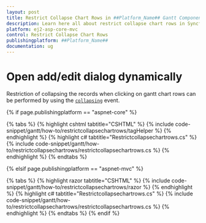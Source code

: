 ```yaml
---
layout: post
title: Restrict Collapse Chart Rows in ##Platform_Name## Gantt Component
description: Learn here all about restrict collapse chart rows in Syncfusion ##Platform_Name## Gantt component of Syncfusion Essential JS 2 and more.
platform: ej2-asp-core-mvc
control: Restrict Collapse Chart Rows
publishingplatform: ##Platform_Name##
documentation: ug
---
```



# Open add/edit dialog dynamically

Restriction of collapsing the records when clicking on gantt chart rows can be performed by using the [`collapsing`](../../api/gantt/#collapsing) event.

{% if page.publishingplatform == "aspnet-core" %}

{% tabs %}
{% highlight cshtml tabtitle="CSHTML" %}
{% include code-snippet/gantt/how-to/restrictcollapsechartrows/tagHelper %}
{% endhighlight %}
{% highlight c# tabtitle="Restrictcollapsechartrows.cs" %}
{% include code-snippet/gantt/how-to/restrictcollapsechartrows/restrictcollapsechartrows.cs %}
{% endhighlight %}
{% endtabs %}

{% elsif page.publishingplatform == "aspnet-mvc" %}

{% tabs %}
{% highlight razor tabtitle="CSHTML" %}
{% include code-snippet/gantt/how-to/restrictcollapsechartrows/razor %}
{% endhighlight %}
{% highlight c# tabtitle="Restrictcollapsechartrows.cs" %}
{% include code-snippet/gantt/how-to/restrictcollapsechartrows/restrictcollapsechartrows.cs %}
{% endhighlight %}
{% endtabs %}
{% endif %}


